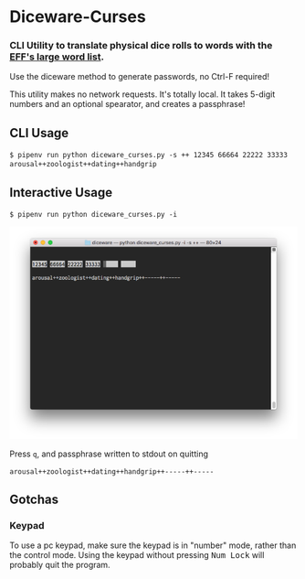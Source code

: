 # Diceware-Curses
### CLI Utility to translate physical dice rolls to words with the [EFF's large word list](https://www.eff.org/deeplinks/2016/07/new-wordlists-random-passphrases).

Use the diceware method to generate passwords, no Ctrl-F required!

This utility makes no network requests. It's totally local. It takes 5-digit numbers and an optional spearator, and creates a passphrase!

## CLI Usage
```
$ pipenv run python diceware_curses.py -s ++ 12345 66664 22222 33333
arousal++zoologist++dating++handgrip
```

## Interactive Usage
```
$ pipenv run python diceware_curses.py -i
```
![](docs/interactive.png)

Press `q`, and passphrase written to stdout on quitting
```
arousal++zoologist++dating++handgrip++-----++-----
```

## Gotchas
### Keypad
To use a pc keypad, make sure the keypad is in "number" mode, rather than the control mode. Using the keypad without pressing <kbd>Num Lock</kbd> will probably quit the program.
